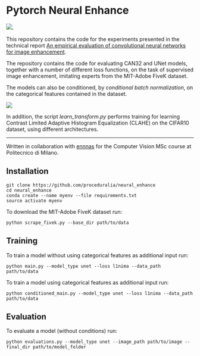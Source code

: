 # Pytorch Neural Enhance
![ ](https://proceduralia.github.io/assets/can.png).

This repository contains the code for the experiments presented in the technical report [An empirical evaluation of convolutional neural networks for image
enhancement](https://proceduralia.github.io/assets/IACV_Project.pdf).

The repository contains the code for evaluating CAN32 and UNet models, together with a number of different loss functions, on the task of supervised image enhancement, imitating experts from the MIT-Adobe FiveK dataset.

The models can also be conditioned, by *conditional batch normalization*, on the categorical features contained in the dataset.

![ ](https://proceduralia.github.io/assets/flower.png)

In addition, the script *learn_transform.py* performs training for learning Contrast Limited Adaptive Histogram Equalization (CLAHE) on the CIFAR10 dataset, using different architectures.

---

Written in collaboration with [ennnas](https://github.com/ennnas) for the Computer Vision MSc course at Politecnico di Milano.

## Installation

```
git clone https://github.com/proceduralia/neural_enhance
cd neural_enhance
conda create --name myenv --file requirements.txt
source activate myenv
```

To download the MIT-Adobe FiveK dataset run:

```
python scrape_fivek.py --base_dir path/to/data
```

## Training
To train a model without using categorical features as additional input run: 

```
python main.py --model_type unet --loss l1nima --data_path path/to/data
```

To train a model using categorical features as additional input run:

```
python conditioned_main.py --model_type unet --loss l1nima --data_path path/to/data
```

## Evaluation
To evaluate a model (without conditions) run:
```
python evaluations.py --model_type unet --image_path path/to/image --final_dir path/to/model_folder
```
